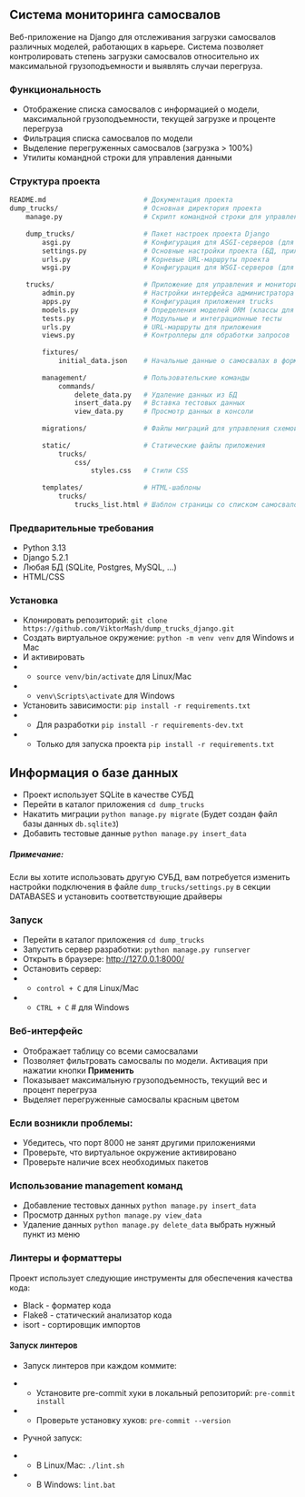 ## Система мониторинга самосвалов
Веб-приложение на Django для отслеживания загрузки самосвалов различных моделей, работающих в карьере. Система позволяет контролировать степень загрузки самосвалов относительно их максимальной грузоподъемности и выявлять случаи перегруза.

### Функциональность
- Отображение списка самосвалов с информацией о модели, максимальной грузоподъемности, текущей загрузке и проценте перегруза
- Фильтрация списка самосвалов по модели
- Выделение перегруженных самосвалов (загрузка > 100%)
- Утилиты командной строки для управления данными

### Структура проекта
```bash
README.md                        # Документация проекта
dump_trucks/                     # Основная директория проекта
    manage.py                    # Скрипт командной строки для управления проектом
    
    dump_trucks/                 # Пакет настроек проекта Django
        asgi.py                  # Конфигурация для ASGI-серверов (для асинхронных приложений)
        settings.py              # Основные настройки проекта (БД, приложения, middleware и т.д.)
        urls.py                  # Корневые URL-маршруты проекта
        wsgi.py                  # Конфигурация для WSGI-серверов (для развертывания)
    
    trucks/                      # Приложение для управления и мониторинга самосвалов
        admin.py                 # Настройки интерфейса администратора Django
        apps.py                  # Конфигурация приложения trucks
        models.py                # Определения моделей ORM (классы для работы с БД)
        tests.py                 # Модульные и интеграционные тесты
        urls.py                  # URL-маршруты для приложения
        views.py                 # Контроллеры для обработки запросов
        
        fixtures/
            initial_data.json    # Начальные данные о самосвалах в формате JSON
        
        management/              # Пользовательские команды
            commands/
                delete_data.py   # Удаление данных из БД
                insert_data.py   # Вставка тестовых данных
                view_data.py     # Просмотр данных в консоли
        
        migrations/              # Файлы миграций для управления схемой БД
        
        static/                  # Статические файлы приложения
            trucks/
                css/          
                    styles.css   # Стили CSS
        
        templates/               # HTML-шаблоны
            trucks/
                trucks_list.html # Шаблон страницы со списком самосвалов
```

### Предварительные требования
- Python 3.13
- Django 5.2.1
- Любая БД (SQLite, Postgres, MySQL, ...)
- HTML/CSS

### Установка
- Клонировать репозиторий: `git clone https://github.com/ViktorMash/dump_trucks_django.git`
- Создать виртуальное окружение: `python -m venv venv` для Windows и Mac
- И активировать
- - `source venv/bin/activate` для Linux/Mac
- - `venv\Scripts\activate` для Windows
- Установить зависимости: `pip install -r requirements.txt`
- - Для разработки `pip install -r requirements-dev.txt`
- - Только для запуска проекта `pip install -r requirements.txt`

## Информация о базе данных
- Проект использует SQLite в качестве СУБД
- Перейти в каталог приложения `cd dump_trucks`
- Накатить миграции `python manage.py migrate` (Будет создан файл базы данных `db.sqlite3`)
- Добавить тестовые данные `python manage.py insert_data`

##### Примечание:
Если вы хотите использовать другую СУБД, 
вам потребуется изменить настройки подключения в файле `dump_trucks/settings.py` в секции DATABASES 
и установить соответствующие драйверы

### Запуск
- Перейти в каталог приложения `cd dump_trucks`
- Запустить сервер разработки: `python manage.py runserver`
- Открыть в браузере: http://127.0.0.1:8000/
- Остановить сервер:
- - `control + C` для Linux/Mac
- - `CTRL + C`  # для Windows

### Веб-интерфейс
- Отображает таблицу со всеми самосвалами
- Позволяет фильтровать самосвалы по модели. Активация при нажатии кнопки **Применить**
- Показывает максимальную грузоподъемность, текущий вес и процент перегруза
- Выделяет перегруженные самосвалы красным цветом

### Если возникли проблемы:
- Убедитесь, что порт 8000 не занят другими приложениями
- Проверьте, что виртуальное окружение активировано
- Проверьте наличие всех необходимых пакетов

### Использование management команд
- Добавление тестовых данных `python manage.py insert_data`
- Просмотр данных `python manage.py view_data`
- Удаление данных `python manage.py delete_data` выбрать нужный пункт из меню


### Линтеры и форматтеры
Проект использует следующие инструменты для обеспечения качества кода:

- Black - форматер кода
- Flake8 - статический анализатор кода
- isort - сортировщик импортов


#### Запуск линтеров
- Запуск линтеров при каждом коммите:
- - Установите pre-commit хуки в локальный репозиторий: `pre-commit install`
- - Проверьте установку хуков: `pre-commit --version`

- Ручной запуск:
- - В Linux/Mac: `./lint.sh`
- - В Windows: `lint.bat`
